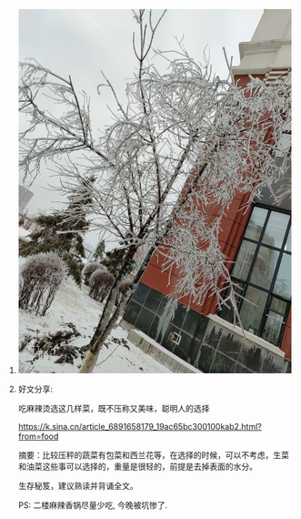 1. ![image-20201122151223459](./docs/image-20201122151223459.png)

2. 好文分享:

   吃麻辣烫选这几样菜，既不压称又美味，聪明人的选择

   https://k.sina.cn/article_6891658179_19ac65bc300100kab2.html?from=food

   

   摘要：比较压秤的蔬菜有包菜和西兰花等，在选择的时候，可以不考虑，生菜和油菜这些事可以选择的，重量是很轻的，前提是去掉表面的水分。

   

   生存秘笈，建议熟读并背诵全文。

   PS: 二楼麻辣香锅尽量少吃, 今晚被坑惨了. 